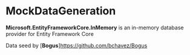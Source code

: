 # MockDataGeneration

**Microsoft.EntityFrameworkCore.InMemory** is an in-memory database provider for Entity Framework Core

Data seed by [**Bogus**]https://github.com/bchavez/Bogus
